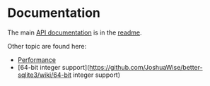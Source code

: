 # Documentation

The main [API documentation](https://github.com/JoshuaWise/better-sqlite3) is in the [readme](https://github.com/JoshuaWise/better-sqlite3).

Other topic are found here:
- [Performance](https://github.com/JoshuaWise/better-sqlite3/wiki/Performance)
- [64-bit integer support](https://github.com/JoshuaWise/better-sqlite3/wiki/64-bit integer support)